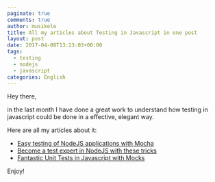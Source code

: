 ```yaml
---
paginate: true
comments: true
author: musikele
title: All my articles about Testing in Javascript in one post
layout: post
date: 2017-04-08T13:23:03+00:00
tags:
  - testing
  - nodejs
  - javascript
categories: English
---
```



Hey there,

in the last month I have done a great work to understand how testing in javascript could be done in a effective, elegant way.

Here are all my articles about it:
* <a href="https://michelenasti.com/2017/03/23/node-js-testing-easy-with-mocha.html">Easy testing of NodeJS applications with Mocha</a>
* <a href="https://michelenasti.com/2017/03/27/become-a-test-expert-in-nodejs-with-these-tricks.html">Become a test expert in NodeJS with these tricks</a>
* <a href="https://michelenasti.com/2017/04/07/fantastic-unit-tests-in-javascript-with-mocks.html">Fantastic Unit Tests in Javascript with Mocks</a>

Enjoy!